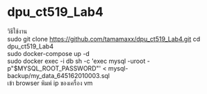 # dpu_ct519_Lab4
วิธีใช้งาน  
  sudo git clone https://github.com/tamamaxx/dpu_ct519_Lab4.git
  cd dpu_ct519_Lab4  
  sudo docker-compose up -d  
  sudo docker exec -i db sh -c 'exec mysql -uroot -p"$MYSQL_ROOT_PASSWORD"' < mysql-backup/my_data_645162010003.sql  
เข้า browser พิมพ์ ip ของเครื่อง vm
